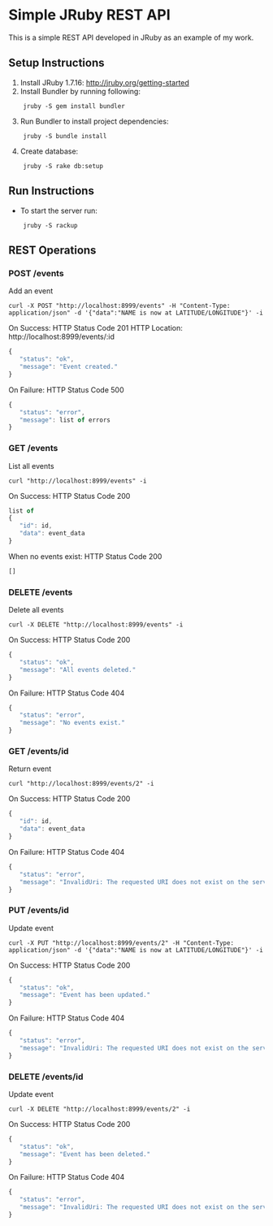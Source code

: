 # Simple JRuby REST API

This is a simple REST API developed in JRuby as an example of my work.

## Setup Instructions

1. Install JRuby 1.7.16: http://jruby.org/getting-started
2. Install Bundler by running following:
```
    jruby -S gem install bundler
```
3. Run Bundler to install project dependencies:
```
    jruby -S bundle install
```
4. Create database:
```
    jruby -S rake db:setup
```


## Run Instructions

* To start the server run:
```
    jruby -S rackup
```

## REST Operations

### POST /events
Add an event

```
curl -X POST "http://localhost:8999/events" -H "Content-Type: application/json" -d '{"data":"NAME is now at LATITUDE/LONGITUDE"}' -i
```

On Success:
HTTP Status Code 201
HTTP Location: http://localhost:8999/events/:id
```javascript
{
   "status": "ok",
   "message": "Event created."
}
```

On Failure:
HTTP Status Code 500
```javascript
{
   "status": "error",
   "message": list of errors
}
```

### GET /events
List all events

```
curl "http://localhost:8999/events" -i
```

On Success:
HTTP Status Code 200
```javascript
list of
{
   "id": id,
   "data": event_data
}
```

When no events exist:
HTTP Status Code 200
```javascript
[]
```

### DELETE /events
Delete all events

```
curl -X DELETE "http://localhost:8999/events" -i
```

On Success:
HTTP Status Code 200
```javascript
{
   "status": "ok",
   "message": "All events deleted."
}
```

On Failure:
HTTP Status Code 404
```javascript
{
   "status": "error",
   "message": "No events exist."
}
```

### GET /events/id
Return event

```
curl "http://localhost:8999/events/2" -i
```

On Success:
HTTP Status Code 200
```javascript
{
   "id": id,
   "data": event_data
}
```

On Failure:
HTTP Status Code 404
```javascript
{
   "status": "error",
   "message": "InvalidUri: The requested URI does not exist on the server."
}
```

### PUT /events/id
Update event

```
curl -X PUT "http://localhost:8999/events/2" -H "Content-Type: application/json" -d '{"data":"NAME is now at LATITUDE/LONGITUDE"}' -i
```

On Success:
HTTP Status Code 200
```javascript
{
   "status": "ok",
   "message": "Event has been updated."
}
```

On Failure:
HTTP Status Code 404
```javascript
{
   "status": "error",
   "message": "InvalidUri: The requested URI does not exist on the server."
}
```

### DELETE /events/id
Update event

```
curl -X DELETE "http://localhost:8999/events/2" -i
```

On Success:
HTTP Status Code 200
```javascript
{
   "status": "ok",
   "message": "Event has been deleted."
}
```

On Failure:
HTTP Status Code 404
```javascript
{
   "status": "error",
   "message": "InvalidUri: The requested URI does not exist on the server."
}
```